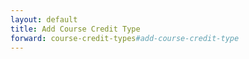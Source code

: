 ```yaml
---
layout: default
title: Add Course Credit Type
forward: course-credit-types#add-course-credit-type
---
```


